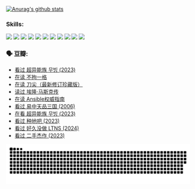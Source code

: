 
[![Anurag's github stats](https://github-readme-stats.vercel.app/api?username=w940853815)](https://github.com/anuraghazra/github-readme-stats)

### Skills:

<code><img height="32" src="https://cdn.jsdelivr.net/npm/simple-icons@v5/icons/python.svg"></code>
<code><img height="32" src="https://cdn.jsdelivr.net/npm/simple-icons@v5/icons/javascript.svg"></code>
<code><img height="32" src="https://cdn.jsdelivr.net/npm/simple-icons@v5/icons/django.svg"></code>
<code><img height="32" src="https://cdn.jsdelivr.net/npm/simple-icons@v5/icons/flask.svg"></code>
<code><img height="32" src="https://cdn.jsdelivr.net/npm/simple-icons@v5/icons/vuetify.svg"></code>
<code><img height="32" src="https://cdn.jsdelivr.net/npm/simple-icons@v5/icons/git.svg"></code>
<code><img height="32" src="https://cdn.jsdelivr.net/npm/simple-icons@v5/icons/docker.svg"></code>
<code><img height="32" src="https://cdn.jsdelivr.net/npm/simple-icons@v5/icons/postgresql.svg"></code>
<code><img height="32" src="https://cdn.jsdelivr.net/npm/simple-icons@v5/icons/elasticsearch.svg"></code>
<code><img height="32" src="https://cdn.jsdelivr.net/npm/simple-icons@v5/icons/macos.svg"></code>
<code><img height="32" src="https://cdn.jsdelivr.net/npm/simple-icons@v5/icons/linux.svg"></code>

### 🗣 豆瓣:

<!-- DOUBAN-ACTIVITIES:START -->
- [看过 超异能族 무빙‎ (2023)](https://www.douban.com/people/136069238/status/4556824186/?_i=10982684)
- [在读 不拘一格](https://www.douban.com/people/136069238/status/4541712161/?_i=10982684)
- [在读 刀尖（最新修订珍藏版）](https://www.douban.com/people/136069238/status/4541711339/?_i=10982684)
- [读过 埃隆·马斯克传](https://www.douban.com/people/136069238/status/4541710351/?_i=10982684)
- [在读 Ansible权威指南](https://www.douban.com/people/136069238/status/4539151450/?_i=10982684)
- [看过 易中天品三国‎ (2006)](https://www.douban.com/people/136069238/status/4529910812/?_i=10982684)
- [在看 超异能族 무빙‎ (2023)](https://www.douban.com/people/136069238/status/4527291077/?_i=10982684)
- [看过 种地吧‎ (2023)](https://www.douban.com/people/136069238/status/4527289637/?_i=10982684)
- [看过 好久没做 LTNS‎ (2024)](https://www.douban.com/people/136069238/status/4527289515/?_i=10982684)
- [看过 二手杰作‎ (2023)](https://www.douban.com/people/136069238/status/4522502716/?_i=10982684)
<!-- DOUBAN-ACTIVITIES:END -->


![Snake animation](https://raw.githubusercontent.com/w940853815/w940853815/output/github-contribution-grid-snake.svg)

<!--
**w940853815/w940853815** is a ✨ _special_ ✨ repository because its `README.md` (this file) appears on your GitHub profile.

Here are some ideas to get you started:

- 🔭 I’m currently working on ...
- 🌱 I’m currently learning ...
- 👯 I’m looking to collaborate on ...
- 🤔 I’m looking for help with ...
- 💬 Ask me about ...
- 📫 How to reach me: ...
- 😄 Pronouns: ...
- ⚡ Fun fact: ...
-->
